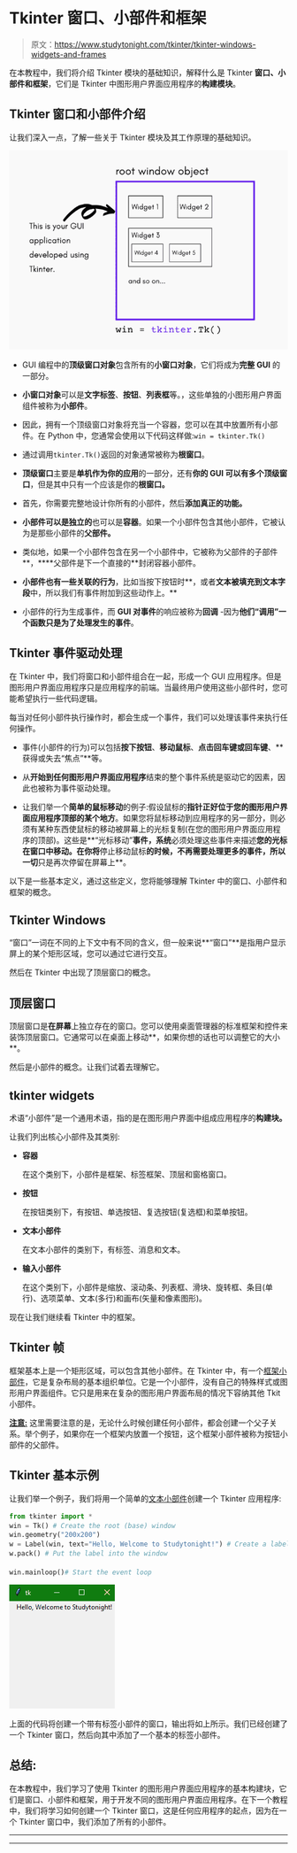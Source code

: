 # Tkinter 窗口、小部件和框架

> 原文：<https://www.studytonight.com/tkinter/tkinter-windows-widgets-and-frames>

在本教程中，我们将介绍 Tkinter 模块的基础知识，解释什么是 Tkinter **窗口、小部件和框架**，它们是 Tkinter 中图形用户界面应用程序的**构建模块**。

## Tkinter 窗口和小部件介绍

让我们深入一点，了解一些关于 Tkinter 模块及其工作原理的基础知识。

![Tkinter basics - Windows and Widgets](img/3741f5d6ce90553b115d1992ee87a10d.png)

*   GUI 编程中的**顶级窗口对象**包含所有的**小窗口对象**，它们将成为**完整 GUI** 的一部分。

*   **小窗口对象**可以是**文字标签**、**按钮**、**列表框**等。，这些单独的小图形用户界面组件被称为**小部件**。

*   因此，拥有一个顶级窗口对象将充当一个容器，您可以在其中放置所有小部件。在 Python 中，您通常会使用以下代码这样做:`win = tkinter.Tk()`

*   通过调用`tkinter.Tk()`返回的对象通常被称为**根窗口**。

*   **顶级窗口**主要是**单机作为你的应用**的一部分，还有**你的 GUI 可以有多个顶级窗口**，但是其中只有一个应该是你的**根窗口。**

*   首先，你需要完整地设计你所有的小部件，然后**添加真正的功能。**

*   **小部件可以是独立的**也可以是**容器**。如果一个小部件包含其他小部件，它被认为是那些小部件的**父部件。**

*   类似地，如果一个小部件包含在另一个小部件中，它被称为父部件的子部件**，****父部件是下一个直接的**封闭容器小部件。

*   **小部件也有一些关联的行为**，比如当按下按钮时**，或者**文本被填充到文本字段**中，所以我们有事件附加到这些动作上。**

*   小部件的行为生成事件，而 **GUI 对事件**的响应被称为**回调** -因为**他们“调用”一个函数只是为了处理发生的事件**。

## Tkinter 事件驱动处理

在 Tkinter 中，我们将窗口和小部件组合在一起，形成一个 GUI 应用程序。但是图形用户界面应用程序只是应用程序的前端。当最终用户使用这些小部件时，您可能希望执行一些代码逻辑。

每当对任何小部件执行操作时，都会生成一个事件，我们可以处理该事件来执行任何操作。

*   事件(小部件的行为)可以包括**按下按钮**、**移动鼠标**、**点击回车键或回车键**、**获得或失去“焦点”**等。

*   从**开始到任何图形用户界面应用程序**结束的整个事件系统是驱动它的因素，因此也被称为事件驱动处理。

*   让我们举一个**简单的鼠标移动**的例子:假设鼠标的**指针正好位于您的图形用户界面应用程序顶部的某个地方**。如果您将鼠标移动到应用程序的另一部分，则必须有某种东西使鼠标的移动被屏幕上的光标复制(在您的图形用户界面应用程序的顶部)。这些是**“光标移动”**事件，系统**必须处理这些事件来描述**您的光标在窗口中移动。在你将**停止移动鼠标**的时候，不再需要处理更多的事件，所以一切**只是再次停留在屏幕上**。

以下是一些基本定义，通过这些定义，您将能够理解 Tkinter 中的窗口、小部件和框架的概念。

## Tkinter Windows

“窗口”一词在不同的上下文中有不同的含义，但一般来说**“窗口”**是指用户显示屏上的某个矩形区域，您可以通过它进行交互。

然后在 Tkinter 中出现了顶层窗口的概念。

## 顶层窗口

顶层窗口是**在屏幕**上独立存在的窗口。您可以使用桌面管理器的标准框架和控件来装饰顶层窗口。它通常可以在桌面上移动**，如果你想的话也可以调整它的大小**。

然后是小部件的概念。让我们试着去理解它。

## tkinter widgets

术语“小部件”是一个通用术语，指的是在图形用户界面中组成应用程序的**构建块。**

让我们列出核心小部件及其类别:

*   **容器**

    在这个类别下，小部件是框架、标签框架、顶层和窗格窗口。

*   **按钮**

    在按钮类别下，有按钮、单选按钮、复选按钮(复选框)和菜单按钮。

*   **文本小部件**

    在文本小部件的类别下，有标签、消息和文本。

*   **输入小部件**

    在这个类别下，小部件是缩放、滚动条、列表框、滑块、旋转框、条目(单行)、选项菜单、文本(多行)和画布(矢量和像素图形)。

现在让我们继续看 Tkinter 中的框架。

## Tkinter 帧

框架基本上是一个矩形区域，可以包含其他小部件。在 Tkinter 中，有一个[框架小部件](https://www.studytonight.com/tkinter/python-tkinter-frame-widget)，它是复杂布局的基本组织单位。它是一个小部件，没有自己的特殊样式或图形用户界面组件。它只是用来在复杂的图形用户界面布局的情况下容纳其他 Tkit 小部件。

<u>**注意:**</u> 这里需要注意的是，无论什么时候创建任何小部件，都会创建一个父子关系。举个例子，如果你在一个框架内放置一个按钮，这个框架小部件被称为按钮小部件的父部件。

## Tkinter 基本示例

让我们举一个例子，我们将用一个简单的[文本小部件](http://www.studytonight.com/tkinter/python-tkinter-label-widget)创建一个 Tkinter 应用程序:

```py
from tkinter import *
win = Tk() # Create the root (base) window 
win.geometry("200x200")
w = Label(win, text="Hello, Welcome to Studytonight!") # Create a label with words
w.pack() # Put the label into the window

win.mainloop()# Start the event loop
```

![](img/2e1da22fcc8195956e0c49f911815dce.png)

上面的代码将创建一个带有标签小部件的窗口，输出将如上所示。我们已经创建了一个 Tkinter 窗口，然后向其中添加了一个基本的标签小部件。

## 总结:

在本教程中，我们学习了使用 Tkinter 的图形用户界面应用程序的基本构建块，它们是窗口、小部件和框架，用于开发不同的图形用户界面应用程序。在下一个教程中，我们将学习如何创建一个 Tkinter 窗口，这是任何应用程序的起点，因为在一个 Tkinter 窗口中，我们添加了所有的小部件。

* * *

* * *